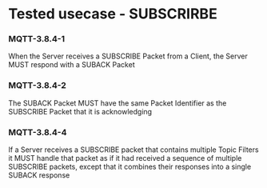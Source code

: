 # Tested usecase - SUBSCRIRBE
### MQTT-3.8.4-1
When the Server receives a SUBSCRIBE Packet from a Client, the Server MUST 
respond with a SUBACK Packet
### MQTT-3.8.4-2
The SUBACK Packet MUST have the same Packet Identifier as the SUBSCRIBE 
Packet that it is acknowledging
### MQTT-3.8.4-4
If a Server receives a SUBSCRIBE packet that contains multiple Topic Filters it 
MUST handle that packet as if it had received a sequence of multiple SUBSCRIBE 
packets, except that it combines their responses into a single SUBACK response 